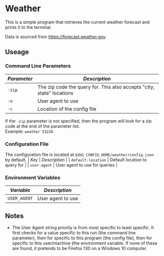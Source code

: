 # Weather

This is a simple program that retrieves the current weather forecast and prints it to the terminal.

Data is sourced from <https://forecast.weather.gov>.

## Useage

### Command Line Parameters
| *Parameter* | *Description*                                                         |
|-------------|-----------------------------------------------------------------------|
| `-zip`      | The zip code the query for. This also accepts "city, state" locations |
| `-u`        | User agent to use                                                     |
| `-c`        | Location of the config file                                           |

If the `-zip` parameter is not specified, then the program will look for a zip code at the end of the parameter list.  
Example: `weather 53226`

### Configuration File
The configuration file is located at `$XDG_CONFIG_HOME/weather/config.json` by default.
| *Key*              | *Description*                 |
| `default-location` | Default location to query for |
| `user-agent`       | User agent to use for queries |

### Environment Variables
| *Variable*   | *Description*     |
|--------------|-------------------|
| `USER_AGENT` | User agent to use |

## Notes

- The User Agent string priority is from most specific to least specific. It first checks for a value specific to this run (the command line parameter), then for specific to this program (the config file), then for specific to this user/machine (the environment variable. If none of these are found, it pretends to be Firefox 130 on a Windows 10 computer.
